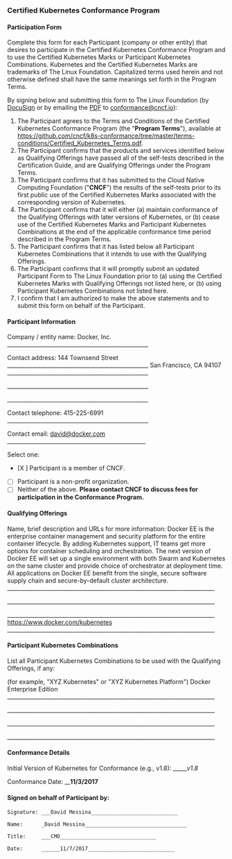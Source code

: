 ### Certified Kubernetes Conformance Program
#### Participation Form

Complete this form for each Participant (company or other entity) that desires to participate in the Certified Kubernetes Conformance Program and to use the Certified Kubernetes Marks or Participant Kubernetes Combinations. Kubernetes and the Certified Kubernetes Marks are trademarks of The Linux Foundation. Capitalized terms used herein and not otherwise defined shall have the same meanings set forth in the Program Terms.

By signing below and submitting this form to The Linux Foundation (by [DocuSign](https://na3.docusign.net/Member/PowerFormSigning.aspx?PowerFormId=ba08f93a-65ca-4c5d-8210-d5c858bb9208) or by emailing the [PDF](https://github.com/cncf/k8s-conformance/raw/master/participation-form/Certified_Kubernetes_Form.pdf) to [conformance@cncf.io](mailto:conformance@cncf.io)):

1.  The Participant agrees to the Terms and Conditions of the Certified Kubernetes Conformance Program (the "**Program Terms**"), available at <https://github.com/cncf/k8s-conformance/tree/master/terms-conditions/Certified_Kubernetes_Terms.pdf>.
2.  The Participant confirms that the products and services identified below as Qualifying Offerings have passed all of the self-tests described in the Certification Guide, and are Qualifying Offerings under the Program Terms.
3.  The Participant confirms that it has submitted to the Cloud Native Computing Foundation ("**CNCF**") the results of the self-tests prior to its first public use of the Certified Kubernetes Marks associated with the corresponding version of Kubernetes.
4.  The Participant confirms that it will either (a) maintain conformance of the Qualifying Offerings with later versions of Kubernetes, or (b) cease use of the Certified Kubernetes Marks and Participant Kubernetes Combinations at the end of the applicable conformance time period described in the Program Terms.
5. The Participant confirms that it has listed below all Participant Kubernetes Combinations that it intends to use with the Qualifying Offerings.
6.  The Participant confirms that it will promptly submit an updated Participant Form to The Linux Foundation prior to (a) using the Certified Kubernetes Marks with Qualifying Offerings not listed here, or (b) using Participant Kubernetes Combinations not listed here.
7.  I confirm that I am authorized to make the above statements and to submit this form on behalf of the Participant.


#### Participant Information


Company / entity name:
Docker, Inc. 
\___________________________________________________

Contact address:
144 Townsend Street
\___________________________________________________
San Francisco, CA 94107
\___________________________________________________

\___________________________________________________

\___________________________________________________

Contact telephone:
415-225-6991
\___________________________________________________

Contact email:
david@docker.com
\__________________________________________________


Select one:

 - [X ] Participant is a member of CNCF.
 - [ ] Participant is a non-profit organization.
 - [ ] Neither of the above. **Please contact CNCF to discuss fees for participation in the Conformance Program.**

#### Qualifying Offerings

Name, brief description and URLs for more information:
Docker EE is the enterprise container management and security platform for the entire container lifecycle. By adding Kubernetes support, IT teams get more options for container scheduling and orchestration. The next version of Docker EE will set up a single environment with both Swarm and Kubernetes on the same cluster and provide choice of orchestrator at deployment time. All applications on Docker EE benefit from the single, secure software supply chain and secure-by-default cluster architecture.
\___________________________________________________________________________

\___________________________________________________________________________

\___________________________________________________________________________
https://www.docker.com/kubernetes
\___________________________________________________________________________


#### Participant Kubernetes Combinations

List all Participant Kubernetes Combinations to be used with the Qualifying Offerings, if any:

(for example, "XYZ Kubernetes" or "XYZ Kubernetes Platform")
Docker Enterprise Edition
\___________________________________________________________________________

\___________________________________________________________________________

\___________________________________________________________________________

\___________________________________________________________________________


#### Conformance Details

Initial Version of Kubernetes for Conformance (e.g., v1.8): ______v1.8_

Conformance Date: __________11/3/2017________


#### Signed on behalf of Participant by:

```
Signature: ___David Messina____________________________

Name:      _David Messina_________________________________

Title:     ___CMO_______________________________

Date:      ______11/7/2017____________________________
```
